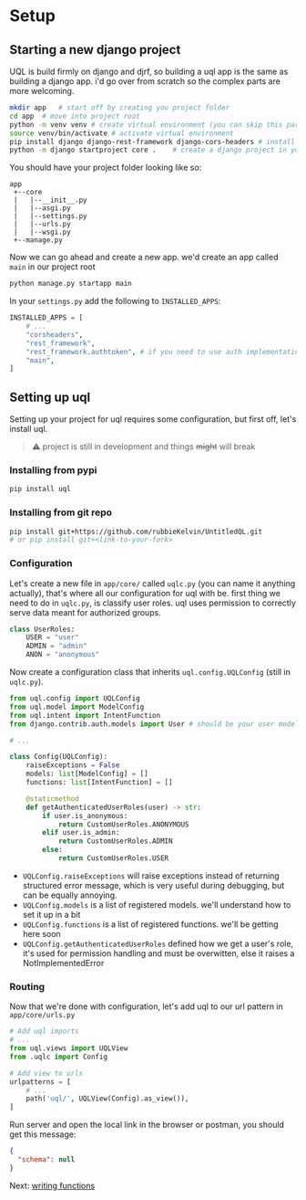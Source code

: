 # Setup

## Starting a new django project

UQL is build firmly on django and djrf, so building a uql app is the same as building a django app. i'd go over from scratch so the complex parts are more welcoming.

```bash
mkdir app   # start off by creating you project folder
cd app  # move into project root
python -m venv venv # create virtual environment (you can skip this part)
source venv/bin/activate # activate virtual environment
pip install django django-rest-framework django-cors-headers # install dependencies
python -m django startproject core .    # create a django project in your root folder
```

You should have your project folder looking like so:

```
app
 +--core
 |   |--__init__.py
 |   |--asgi.py
 |   |--settings.py
 |   |--urls.py
 |   |--wsgi.py
 +--manage.py
```

Now we can go ahead and create a new app. we'd create an app called `main` in our project root

```bash
python manage.py startapp main
```

In your `settings.py` add the following to `INSTALLED_APPS`:

```python
INSTALLED_APPS = [
    # ...
    "corsheaders",
    "rest_framework",
    "rest_framework.authtoken", # if you need to use auth implementation from djrf
    "main",
]
```

## Setting up uql

Setting up your project for uql requires some configuration, but first off, let's install uql.

> ⚠ project is still in development and things ~~might~~ will break

### Installing from pypi

```bash
pip install uql
```

### Installing from git repo

```bash
pip install git+https://github.com/rubbieKelvin/UntitledQL.git
# or pip install git+<link-to-your-fork>
```

### Configuration

Let's create a new file in `app/core/` called `uqlc.py` (you can name it anything actually), that's where all our configuration for uql with be. first thing we need to do in `uqlc.py`, is classify user roles. uql uses permission to correctly serve data meant for authorized groups.

```python
class UserRoles:
    USER = "user"
    ADMIN = "admin"
    ANON = "anonymous"
```

Now create a configuration class that inherits `uql.config.UQLConfig` (still in `uqlc.py`).

```python
from uql.config import UQLConfig
from uql.model import ModelConfig
from uql.intent import IntentFunction
from django.contrib.auth.models import User # should be your user model. else just use this

# ...

class Config(UQLConfig):
    raiseExceptions = False
    models: list[ModelConfig] = []
    functions: list[IntentFunction] = []

    @staticmethod
    def getAuthenticatedUserRoles(user) -> str:
        if user.is_anonymous:
            return CustomUserRoles.ANONYMOUS
        elif user.is_admin:
            return CustomUserRoles.ADMIN
        else:
            return CustomUserRoles.USER

```

- `UQLConfig.raiseExceptions` will raise exceptions instead of returning structured error message, which is very useful during debugging, but can be equally annoying.
- `UQLConfig.models` is a list of registered models. we'll understand how to set it up in a bit
- `UQLConfig.functions` is a list of registered functions. we'll be getting here soon
- `UQLConfig.getAuthenticatedUserRoles` defined how we get a user's role, it's used for permission handling and must be overwitten, else it raises a NotImplementedError

### Routing

Now that we're done with configuration, let's add uql to our url pattern in `app/core/urls.py`

```python
# Add uql imports
# ...
from uql.views import UQLView
from .uqlc import Config

# Add view to urls
urlpatterns = [
    # ...
    path('uql/', UQLView(Config).as_view()),
]
```

Run server and open the local link in the browser or postman, you should get this message:

```json
{
  "schema": null
}
```

Next: [writing functions](writing-funcitons.md)
